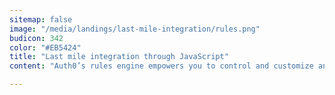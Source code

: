 ```yaml
---
sitemap: false
image: "/media/landings/last-mile-integration/rules.png"
budicon: 342
color: "#EB5424"
title: "Last mile integration through JavaScript"
content: "Auth0’s rules engine empowers you to control and customize any stage of the authentication and authorization pipeline. We know that every case is completely different!"

---
```

